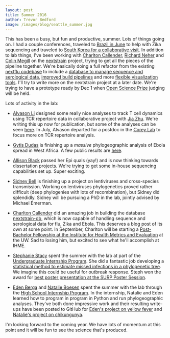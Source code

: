 ```yaml
---
layout: post
title: Summer 2016
author: Trevor Bedford
image: /images/blog/seattle_summer.jpg
---
```


This has been a busy, but fun and productive, summer. Lots of things going on. I had a couple conferences, traveled to [Brazil in June](/blog/zibra-project/) to help with Zika sequencing and traveled to [South Korea for a collaborative visit](https://twitter.com/trvrb/status/748188018024972288). In addition to lab things, I've been working with [Charlton Callender](http://chacalle.github.io/), [Richard Neher](https://neherlab.wordpress.com/) and [Colin Megill](https://twitter.com/colinmegill) on the [nextstrain](http://nextstrain.org/) project, trying to get all the pieces of the pipeline together. We're basically doing a full refactor from the existing [nextflu codebase](/projects/nextflu/) to include a [database to manage sequence and serological data](/projects/nextstrain-db/), [improved build pipelines](/projects/nextstrain-augur/) and more [flexible visualization tools](/projects/nextstrain-auspice/). I'll try to write more on the nextstrain project at a later date. We're trying to have a prototype ready by Dec 1 when [Open Science Prize](https://www.openscienceprize.org/res/p/finalists/#2) judging will be held.

Lots of activity in the lab:

* [Alvason Li](/team/alvason-li/) designed some really nice analyses to track T cell dynamics using TCR repertoire data in collaborative project with [Jia Zhu](http://research.fhcrc.org/corey/en/leadership/Zhu-J.html). We're writing this up now for publication, but some of the analyses can be seen [here](https://github.com/alvason/cell-repertoire). In July, Alvason departed for a postdoc in the [Corey Lab](http://research.fhcrc.org/corey/en.html) to focus more on TCR repertoire analysis.

* [Gytis Dudas](/team/gytis-dudas/) is finishing up a *massive* phylogeographic analysis of Ebola spread in West Africa. A few public results are [here](https://github.com/ebov/space-time).

* [Allison Black](/team/allison-black/) passed her Epi quals (yay!) and is now thinking towards dissertation projects. We're trying to get some in-house sequencing capabilities set up. Super exciting.

* [Sidney Bell](/team/sidney-bell/) is finishing up a project on lentiviruses and cross-species transmission. Working on lentiviruses phylogenetics proved rather difficult (deep phylogenies with lots of recombination), but Sidney did splendidly. Sidney will be pursuing a PhD in the lab, jointly advised by Michael Emerman.

* [Charlton Callender](/team/charlton-callender/) did an amazing job in building the database [nextstrain-db](/projects/nextstrain-db/), which is now capable of handling sequence and serological data for flu, Zika and Ebola. This deserves a blog post of its own at some point. In September, Charlton will be starting a [Post-Bachelor Fellowship at the Institute for Health Metrics and Evaluation](http://www.healthdata.org/post-bachelor-fellowship) at the UW. Sad to losing him, but excited to see what he'll accomplish at IHME.

* [Stephanie Stacy](/team/stephanie-stacy/) spent the summer with the lab at part of the [Undergraduate Internship Program](https://www.fredhutch.org/en/education-training/undergraduate-students.html). She did a fantastic job developing a [statistical method to estimate missed infections in a phylogenetic tree](/projects/unsampled/). We imagine this could be useful for outbreak response. Steph won the award for [best poster presentation at the SURP Poster Session](https://twitter.com/trvrb/status/764293232758960128).

* [Eden Berga](/team/eden-berga/) and [Natalie Boesen](/team/natalie-boesen/) spent the summer with the lab through the [High School Internship Program](https://www.fredhutch.org/en/careers/internship-opportunities/high-school-internship.html). In the internship, Natalie and Eden learned how to program in program in Python and run phylogeographic analyses. They've both done impressive work and their resulting write-ups have been posted to GitHub for [Eden's project on yellow fever](/projects/yellow-fever/) and [Natalie's project on chikungunya](/projects/chikv/).

I'm looking forward to the coming year. We have lots of momentum at this point and it will be fun to see the science that's produced.
